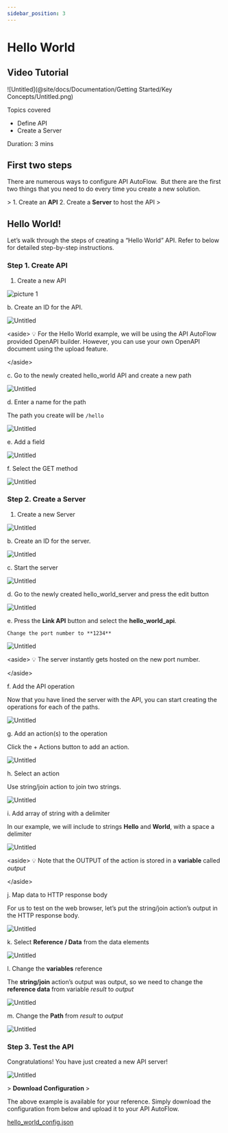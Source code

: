```yaml
---
sidebar_position: 3
---
```

# Hello World

## Video Tutorial

![Untitled](@site/docs/Documentation/Getting Started/Key Concepts/Untitled.png)

Topics covered

- Define API
- Create a Server

Duration:  3 mins

## First two steps

There are numerous ways to configure API AutoFlow.  But there are the first two things that you need to do every time you create a new solution.

&gt; 1. Create an **API**
2. Create a **Server** to host the API
&gt; 

## Hello World!

Let’s walk through the steps of creating a “Hello World” API. Refer to below for detailed step-by-step instructions.

### Step 1. Create API

1. Create a new API

![picture 1](PIC%201.png)


b. Create an ID for the API.

![Untitled](Untitled%201.png)

&lt;aside&gt;
💡 For the Hello World example, we will be using the API AutoFlow provided OpenAPI builder.  However, you can use your own OpenAPI document using the upload feature.

&lt;/aside&gt;

c. Go to the newly created hello_world API and create a new path

![Untitled](Untitled%202.png)

d. Enter a name for the path

The path you create will be `/hello`

![Untitled](Untitled%203.png)

e. Add a field

![Untitled](Untitled%204.png)

f. Select the GET method

![Untitled](Untitled%205.png)

### Step 2. Create a Server

1. Create a new Server

![Untitled](Untitled%206.png)

b. Create an ID for the server.

![Untitled](Untitled%207.png)

c. Start the server

![Untitled](Untitled%208.png)

d. Go to the newly created hello_world_server and press the edit button

![Untitled](Untitled%209.png)

e. Press the **Link API** button and select the **hello_world_api**.

    Change the port number to **1234**

![Untitled](Untitled%2010.png)

&lt;aside&gt;
💡 The server instantly gets hosted on the new port number.

&lt;/aside&gt;

f. Add the API operation

Now that you have lined the server with the API, you can start creating the operations for each of the paths.

![Untitled](Untitled%2011.png)

g. Add an action(s) to the operation

Click the + Actions button to add an action.

![Untitled](../../Actions%20Library/action_modal.png)

h. Select an action

Use string/join action to join two strings.

![Untitled](../../Actions%20Library/action_highlight.png)

i. Add array of string with a delimiter

In our example, we will include to strings **Hello** and **World**, with a space a delimiter

![Untitled](Untitled%2012.png)

&lt;aside&gt;
💡 Note that the OUTPUT of the action is stored in a **variable** called *output*

&lt;/aside&gt;

j. Map data to HTTP response body

For us to test on the web browser, let’s put the string/join action’s output in the HTTP response body.

![Untitled](Untitled%2013.png)

k. Select **Reference / Data** from the data elements

![Untitled](Untitled%2014.png)

l. Change the **variables** reference

The **string/join** action’s output was output, so we need to change the **reference data** from variable *result* to *output*

![Untitled](Untitled%2015.png)

m. Change the **Path** from *result* to *output*

![Untitled](Untitled%2016.png)

### Step 3. Test the API

Congratulations! You have just created a new API server!

![Untitled](Untitled%2017.png)

&gt; **Download Configuration**
&gt; 

The above example is available for your reference.  Simply download the configuration from below and upload it to your API AutoFlow.

[hello_world_config.json](hello_world_config.json)
